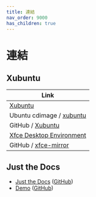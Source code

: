 ```yaml
---
title: 連結
nav_order: 9000
has_children: true
---
```


# 連結


## Xubuntu

| Link |
| ---- |
| [Xubuntu](https://xubuntu.org/) |
| Ubuntu cdimage / [xubuntu](https://cdimage.ubuntu.com/xubuntu/) |
| GitHub / [Xubuntu](https://github.com/Xubuntu) |
| [Xfce Desktop Environment](https://www.xfce.org/) |
| GitHub / [xfce-mirror](https://github.com/xfce-mirror) |


## Just the Docs

* [Just the Docs](https://pmarsceill.github.io/just-the-docs/) ([GitHub](https://github.com/pmarsceill/just-the-docs))
* [Demo](https://pmarsceill.github.io/jtd-remote/) ([GitHub](https://github.com/pmarsceill/jtd-remote))
